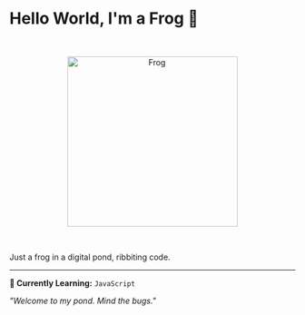 # Hello World, I'm a Frog 🐸

<br>
<p align="center">
  <img src="https://media.easy-peasy.ai/27feb2bb-aeb4-4a83-9fb6-8f3f2a15885e/27ccd3fa-a8ca-4d1b-bc9a-5bc6ee05c9b1.png" alt="Frog" width="300"/>
</p>

<br>

Just a frog in a digital pond, ribbiting code.

----------

**🌱 Currently Learning:** `JavaScript`

*"Welcome to my pond. Mind the bugs."*
